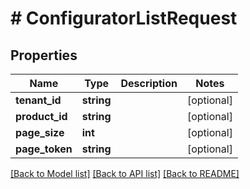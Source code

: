 # # ConfiguratorListRequest

## Properties

Name | Type | Description | Notes
------------ | ------------- | ------------- | -------------
**tenant_id** | **string** |  | [optional]
**product_id** | **string** |  | [optional]
**page_size** | **int** |  | [optional]
**page_token** | **string** |  | [optional]

[[Back to Model list]](../../README.md#models) [[Back to API list]](../../README.md#endpoints) [[Back to README]](../../README.md)
